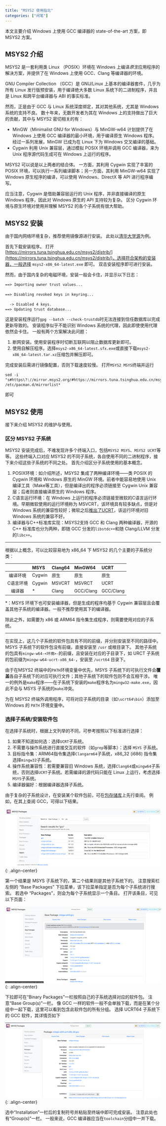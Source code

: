 ```yaml
---
title: "MSYS2 使用指北"
categories: ["闲笔"]
---
```


本文主要介绍 Windows 上使用 GCC 编译器的 state-of-the-art 方案，即 MSYS2 方案。

## MSYS2 介绍

MSYS2 是一套利用类 Linux （POSIX）环境在 Windows 上编译*原生*应用程序的解决方案，并提供了在 Windows 上使用 GCC、Clang 等编译器的环境。

GNU Compiler Collection （GCC）是 GNU/Linux 上基本的编译器套件，几乎为所有 Linux 发行版预安装，用于编译绝大多数 Linux 系统下的二进制程序，并且是 Linux 和跨平台编译器与 ABI 的事实标准。

然而，正是由于 GCC 与 Linux 系统深度绑定，其对其他系统，尤其是 Windows 系统的支持不良。
数十年来，无数开发者为其在 Windows 上的支持做出了巨大的贡献，其中与 MSYS2 密切相关的有：

- MinGW（Minimalist GNU for Windows）与 MinGW-w64 计划提供了在 Windows 上使用 GCC 编译器的最小环境，用于编译原生 Windows 程序。经过一系列发展，MinGW 已成为在 Linux 下为 Windows 交叉编译的基础。
- Cygwin 利用 Unix 兼容层，通过模拟 POSIX 环境并调用 GCC 编译器，来为 Unix 程序源代码生成可在 Windows 上运行的程序。

MSYS2 可以说是以上两者的结合体。
一方面，其利用 Cygwin 实现了丰富的 POSIX 环境，可以执行一系列编译脚本；另一方面，其利用 MinGW-w64 实现了 Windows 原生程序的编译，可以使用 Windows、DirectX 等 API 进行程序编写。

应当注意，Cygwin 是借助兼容层运行的 Unix 程序，并非直接编译的原生 Windows 程序，因此对 Windows 原生的 API 支持较为复杂。
区分 Cygwin 环境与原生环境对使用并理解 MSYS2 的各个子系统有很大帮助。

## MSYS2 安装

由于国内网络环境复杂，推荐使用镜像源进行安装。
此处以[清华大学源](https://mirrors.tuna.tsinghua.edu.cn/help/msys2/)为例。

首先下载安装程序。
打开[https://mirrors.tuna.tsinghua.edu.cn/msys2/distrib/](https://mirrors.tuna.tsinghua.edu.cn/msys2/distrib/)，选择符合架构的安装器，一般选择 `msys2-x86_64-latest.exe` 即可。
双击安装程序即可进行安装。

然而，由于国内复杂的电磁环境，安装一般会卡住，并显示以下日志：
```
==> Importing owner trust values...

==> Disabling revoked keys in keyring...

  -> Disabled 4 keys.
==> Updating trust database...
```
这是安装程序运行`gpg --batch --check-trustdb`时无法连接到信任数据库以完成更新导致的。
安装程序似乎不能识别 Windows 系统的代理，因此即使使用代理依然会卡住。
一般有两个方案解决此问题：
1. 断网安装。使用安装程序时切断互联网以阻止数据库更新即可。
2. 使用自解压程序。选择`msys2-x86_64-latest.sfx.exe`或直接下载`msys2-x86_64-latest.tar.xz`压缩包并解压即可。

完成安装后需进行镜像配置，否则下载速度较慢。
打开`MSYS2 MSYS`终端并运行
```
sed -i "s#https\?://mirror.msys2.org/#https://mirrors.tuna.tsinghua.edu.cn/msys2/#g" /etc/pacman.d/mirrorlist*
```
即可

## MSYS2 使用

接下来介绍 MSYS2 的维护与使用。

### 区分 MSYS2 子系统

MSYS2 安装完成后，不难发现许多个终端入口，包括`MSYS2 MSYS`、`MSYS2 UCRT`等等。
这些终端入口对应 MSYS2 的不同子系统，各自使用不同的二进制程序，接下来介绍这些子系统的不同之处。
首先介绍区分子系统使用的基本概念。

1. POSIX环境：如介绍所述，MSYS2 集成了两种编译环境——类 POSIX 的 Cygwin 环境和 Windows 原生的 MinGW 环境。前者中能容易地使用 Unix 编译工具（Make等工具），但是编译出的程序必须链接至 Cygwin Unix 兼容层；后者则直接编译原生的 Windows 程序。
2. C语言运行环境：在 Windows 上运行的程序必须链接至微软的C语言运行环境。早期微软使用的运行环境称为 MSVCRT，该环境具有较多缺点，但是对 Windows 系统的兼容性较好；微软之后[推出了UCRT](https://support.microsoft.com/zh-cn/topic/windows-%E4%B8%AD%E7%9A%84%E9%80%9A%E7%94%A8-c-%E8%BF%90%E8%A1%8C%E6%97%B6%E6%9B%B4%E6%96%B0-c0514201-7fe6-95a3-b0a5-287930f3560c)，该运行环境对旧 Windows 系统的兼容不好。
3. 编译器与C++标准库实现：MSYS2支持 GCC 和 Clang 两种编译器，开源的 C++ 标准库也分为两种，即随 GCC 分发的`libstdc++`和随 Clang/LLVM 分发的`libc++`。

---

根据以上概念，可以比较容易地为 x86_64 下 MSYS2 的几个主要的子系统分类：

| | MSYS | Clang64 | MinGW64 | UCRT |
|:---:|:---|:---|:---|:---|
| 编译环境 | Cygwin | 原生 | 原生 | 原生 |
| C语言环境 | Cygwin | MSVCRT | MSVRCT | UCRT |
| 编译器 | * | Clang | GCC/Clang | GCC/Clang |

*：MSYS 环境下也可安装编译器，但是生成的程序均基于 Cygwin 兼容层且会覆盖其他子系统的编译器。一般不推荐使用其下的编译器。

除此之外，如需要为 x86 或 ARM64 指令集生成程序，则需要使用对应的子系统。

---

在实现上，这几个子系统的软件包具有不同的前缀，并分别安装至不同的路径中。
MSYS 子系统下的软件包没有前缀，直接安装至 `/usr` 或根目录下。
其他子系统的包具有`mingw-w64-<环境>-`的前缀，且安装在对应的子目录下，如 URCT 子系统的包前缀为`mingw-w64-ucrt-x86_64-`，安装至 `/ucrt64` 目录下。

由于在MSYS2 终端中的`PATH`环境变量中优先，MSYS 子系统下的可执行文件会**覆盖**各自子系统下的对应可执行文件；其他子系统下的软件包则不会互相干涉。
唯一的例外是`make`程序——在子系统下安装的`make`程序名为`mingw32-make.exe`，因此不会与 MSYS 子系统的`make`冲突。

为在 MSYS2 终端外调用程序，可将对应子系统的目录（如`\ucrt64\bin`）添加至 Windows 的 `PATH` 环境变量中。

### 选择子系统/安装软件包

在选择子系统时，根据上文列举的不同，可参考按照以下标准进行选择：
1. 如果不知道如何选：选择`UCRT`子系统。
2. 不需要与操作系统进行直接交互的软件（如`grep`等脚本）：选择 `MSYS` 子系统。
3. 目标指令集：ARM64指令集选择`Clangarm64`子系统，x86_32 (i686) 指令集选择`mingw32`子系统。
4. 操作系统兼容性：若需要兼容旧 Windows 系统，选择`Clang64`或`mingw64`子系统，否则选择`UCRT`子系统。若需编译的源代码只能在 Linux 上运行，考虑选择`MSYS`子系统。
5. 编译器偏好：根据编译器选择子系统。

由于复杂的子系统设计，在安装某个软件包前，可在[包存储库](https://packages.msys2.org/package/)上先行查阅。
例如，在其上查阅 GCC，可得以下结果。

![](/assets/msys2-base-packages-gcc.png)
{: .align-center}

第一个结果是 MSYS 子系统下的，第二个结果则是其他子系统下的。
注意搜索栏左侧的 “Base Packages” 下拉菜单，该下拉菜单指定是否为每个子系统进行搜索。
若选中 “Packages”，则会为每个子系统显示一个条目。
打开该条目，可见以下页面：

![](/assets/msys2-base-packages-gcc-details.png)
{: .align-center}

下拉即可在“Binary Packages”一栏按照自己的子系统选择对应的软件包。
注意“Base Group(s)”一栏。
像 GCC 一样的软件一般不会单独下载，而是在某个分组中一起下载，这里可以看到包含此软件包的所有分组。
选择 UCRT64 子系统下的 GCC 软件，其详情页如下

![](/assets/msys2-base-packages-gcc-ucrt-details.png)
{: .align-center}

选中“Installation”一栏后的复制符号并粘贴至终端中即可完成安装。
注意此处也有“Group(s)”一栏。
一般来说，GCC 编译器应当在`toolchain`分组中一并下载。
